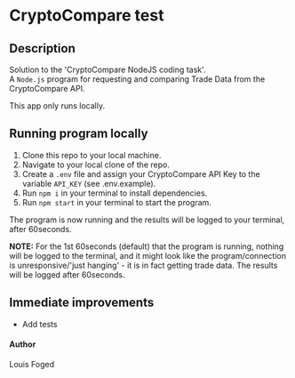 # CryptoCompare test

## Description

Solution to the 'CryptoCompare NodeJS coding task'.  
A `Node.js` program for requesting and comparing Trade Data from the CryptoCompare API.

This app only runs locally.

## Running program locally

1. Clone this repo to your local machine.
2. Navigate to your local clone of the repo.
3. Create a `.env` file and assign your CryptoCompare API Key to the variable `API_KEY` (see .env.example).
4. Run `npm i` in your terminal to install dependencies.
5. Run `npm start` in your terminal to start the program.

The program is now running and the results will be logged to your terminal, after 60seconds.

**NOTE:** For the 1st 60seconds (default) that the program is running, nothing will be logged to the terminal, and it might look like the program/connection is unresponsive/'just hanging' - it is in fact getting trade data. The results will be logged after 60seconds.

## Immediate improvements

-   Add tests

#### Author

Louis Foged